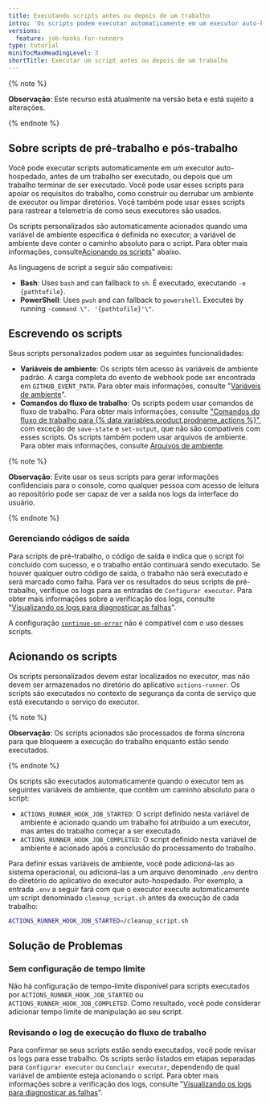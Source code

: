 ```yaml
---
title: Executando scripts antes ou depois de um trabalho
intro: 'Os scripts podem executar automaticamente em um executor auto-hospedado, diretamente antes ou depois de um trabalho.'
versions:
  feature: job-hooks-for-runners
type: tutorial
miniTocMaxHeadingLevel: 3
shortTitle: Executar um script antes ou depois de um trabalho
---
```


{% note %}

**Observação**: Este recurso está atualmente na versão beta e está sujeito a alterações.

{% endnote %}

## Sobre scripts de pré-trabalho e pós-trabalho

Você pode executar scripts automaticamente em um executor auto-hospedado, antes de um trabalho ser executado, ou depois que um trabalho terminar de ser executado. Você pode usar esses scripts para apoiar os requisitos do trabalho, como construir ou derrubar um ambiente de executor ou limpar diretórios. Você também pode usar esses scripts para rastrear a telemetria de como seus executores são usados.

Os scripts personalizados são automaticamente acionados quando uma variável de ambiente específica é definida no executor; a variável de ambiente deve conter o caminho absoluto para o script. Para obter mais informações, consulte[Acionando os scripts](#triggering-the-scripts)" abaixo.

As linguagens de script a seguir são compatíveis:

- **Bash**: Uses `bash` and can fallback to `sh`. É executado, executando `-e {pathtofile}`.
- **PowerShell**: Uses `pwsh` and can fallback to `powershell`. Executes by running `-command \". '{pathtofile}'\"`.

## Escrevendo os scripts

Seus scripts personalizados podem usar as seguintes funcionalidades:

- **Variáveis de ambiente**: Os scripts têm acesso às variáveis de ambiente padrão. A carga completa do evento de webhook pode ser encontrada em `GITHUB_EVENT_PATH`. Para obter mais informações, consulte "[Variáveis de ambiente](/actions/learn-github-actions/environment-variables#default-environment-variables)".
- **Comandos do fluxo de trabalho**: Os scripts podem usar comandos de fluxo de trabalho. Para obter mais informações, consulte ["Comandos do fluxo de trabalho para {% data variables.product.prodname_actions %}"](/actions/using-workflows/workflow-commands-for-github-actions), com exceção de `save-state` e `set-output`, que não são compatíveis com esses scripts. Os scripts também podem usar arquivos de ambiente. Para obter mais informações, consulte [Arquivos de ambiente](/actions/using-workflows/workflow-commands-for-github-actions#environment-files).

{% note %}

**Observação**: Evite usar os seus scripts para gerar informações confidenciais para o console, como qualquer pessoa com acesso de leitura ao repositório pode ser capaz de ver a saída nos logs da interface do usuário.

{% endnote %}

### Gerenciando códigos de saída

Para scripts de pré-trabalho, o código de saída `0` indica que o script foi concluído com sucesso, e o trabalho então continuará sendo executado. Se houver qualquer outro código de saída, o trabalho não será executado e será marcado como falha. Para ver os resultados do seus scripts de pré-trabalho, verifique os logs para as entradas de `Configurar executor`. Para obter mais informações sobre a verificação dos logs, consulte "[Visualizando os logs para diagnosticar as falhas](/actions/monitoring-and-troubleshooting-workflows/using-workflow-run-logs#viewing-logs-to-diagnose-failures)".

A configuração [`continue-on-error`](/actions/using-workflows/workflow-syntax-for-github-actions#jobsjob_idcontinue-on-error) não é compatível com o uso desses scripts.

## Acionando os scripts

Os scripts personalizados devem estar localizados no executor, mas não devem ser armazenados no diretório do aplicativo `actions-runner`. Os scripts são executados no contexto de segurança da conta de serviço que está executando o serviço do executor.

{% note %}

**Observação**: Os scripts acionados são processados de forma síncrona para que bloqueem a execução do trabalho enquanto estão sendo executados.

{% endnote %}

Os scripts são executados automaticamente quando o executor tem as seguintes variáveis de ambiente, que contêm um caminho absoluto para o script:
- `ACTIONS_RUNNER_HOOK_JOB_STARTED`: O script definido nesta variável de ambiente é acionado quando um trabalho foi atribuído a um executor, mas antes do trabalho começar a ser executado.
- `ACTIONS_RUNNER_HOOK_JOB_COMPLETED`: O script definido nesta variável de ambiente é acionado após a conclusão do processamento do trabalho.

Para definir essas variáveis de ambiente, você pode adicioná-las ao sistema operacional, ou adicioná-las a um arquivo denominado `.env` dentro do diretório do aplicativo do executor auto-hospedado. Por exemplo, a entrada `.env` a seguir fará com que o executor execute automaticamente um script denominado `cleanup_script.sh` antes da execução de cada trabalho:

```bash
ACTIONS_RUNNER_HOOK_JOB_STARTED=/cleanup_script.sh
```

## Solução de Problemas


### Sem configuração de tempo limite

Não há configuração de tempo-limite disponível para scripts executados por `ACTIONS_RUNNER_HOOK_JOB_STARTED` ou `ACTIONS_RUNNER_HOOK_JOB_COMPLETED`. Como resultado, você pode considerar adicionar tempo limite de manipulação ao seu script.

### Revisando o log de execução do fluxo de trabalho

Para confirmar se seus scripts estão sendo executados, você pode revisar os logs para esse trabalho. Os scripts serão listados em etapas separadas para `Configurar executor` ou `Concluir executor`, dependendo de qual variável de ambiente esteja acionando o script. Para obter mais informações sobre a verificação dos logs, consulte "[Visualizando os logs para diagnosticar as falhas](/actions/monitoring-and-troubleshooting-workflows/using-workflow-run-logs#viewing-logs-to-diagnose-failures)".
